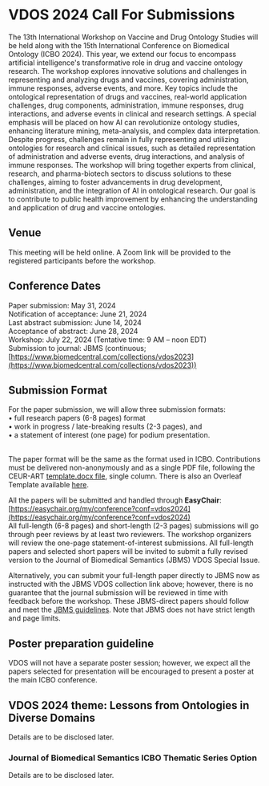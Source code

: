 # VDOS 2024 Call For Submissions 

The 13th International Workshop on Vaccine and Drug Ontology Studies will be held along with the 15th International Conference on Biomedical Ontology (ICBO 2024). This year, we extend our focus to encompass artificial intelligence's transformative role in drug and vaccine ontology research. The workshop explores innovative solutions and challenges in representing and analyzing drugs and vaccines, covering administration, immune responses, adverse events, and more. Key topics include the ontological representation of drugs and vaccines, real-world application challenges, drug components, administration, immune responses, drug interactions, and adverse events in clinical and research settings. A special emphasis will be placed on how AI can revolutionize ontology studies, enhancing literature mining, meta-analysis, and complex data interpretation. Despite progress, challenges remain in fully representing and utilizing ontologies for research and clinical issues, such as detailed representation of administration and adverse events, drug interactions, and analysis of immune responses. The workshop will bring together experts from clinical, research, and pharma-biotech sectors to discuss solutions to these challenges, aiming to foster advancements in drug development, administration, and the integration of AI in ontological research. Our goal is to contribute to public health improvement by enhancing the understanding and application of drug and vaccine ontologies.

## Venue

This meeting will be held online. A Zoom link will be provided to the registered participants before the workshop.

## Conference Dates 
Paper submission: May 31, 2024<BR>
Notification of acceptance: June 21, 2024<BR>
Last abstract submission: June 14, 2024<BR>
Acceptance of abstract: June 28, 2024<BR>
Workshop: July 22, 2024 (Tentative time: 9 AM – noon EDT) <BR>
Submission to journal: JBMS (continuous; [https://www.biomedcentral.com/collections/vdos2023](https://www.biomedcentral.com/collections/vdos2023))<BR>
  
## Submission Format
For the paper submission, we will allow three submission formats:<BR>
•	full research papers (6-8 pages) format<BR>
•	work in progress / late-breaking results (2-3 pages), and<BR>
•	a statement of interest (one page) for podium presentation.<BR><BR>

The paper format will be the same as the format used in ICBO. Contributions must be delivered non-anonymously and as a single PDF file, following the CEUR-ART [template.docx file](https://www.icbo2024.ncor-brasil.org/papers/CEUR-Template-1col.docx), single column. There is also an Overleaf Template available [here](https://www.overleaf.com/latex/templates/template-for-submissions-to-ceur-workshop-proceedings-ceur-ws-dot-org/wqyfdgftmcfw).<br>

All the papers will be submitted and handled through <b>EasyChair</b>: [https://easychair.org/my/conference?conf=vdos2024](https://easychair.org/my/conference?conf=vdos2024) <BR>All full-length (6-8 pages) and short-length (2-3 pages) submissions will go through peer reviews by at least two reviewers. The workshop organizers will review the one-page statement-of-interest submissions. All full-length papers and selected short papers will be invited to submit a fully revised version to the Journal of Biomedical Semantics (JBMS) VDOS Special Issue. 

Alternatively, you can submit your full-length paper directly to JBMS now as instructed with the JBMS VDOS collection link above; however, there is no guarantee that the journal submission will be reviewed in time with feedback before the workshop. These JBMS-direct papers should follow and meet the [JBMS guidelines](https://jbiomedsci.biomedcentral.com/submission-guidelines). Note that JBMS does not have strict length and page limits. 

## Poster preparation guideline
VDOS will not have a separate poster session; however, we expect all the papers selected for presentation will be encouraged to present a poster at the main ICBO conference.

## VDOS 2024 theme: Lessons from Ontologies in Diverse Domains 

Details are to be disclosed later.

### Journal of Biomedical Semantics ICBO Thematic Series Option

Details are to be disclosed later.
